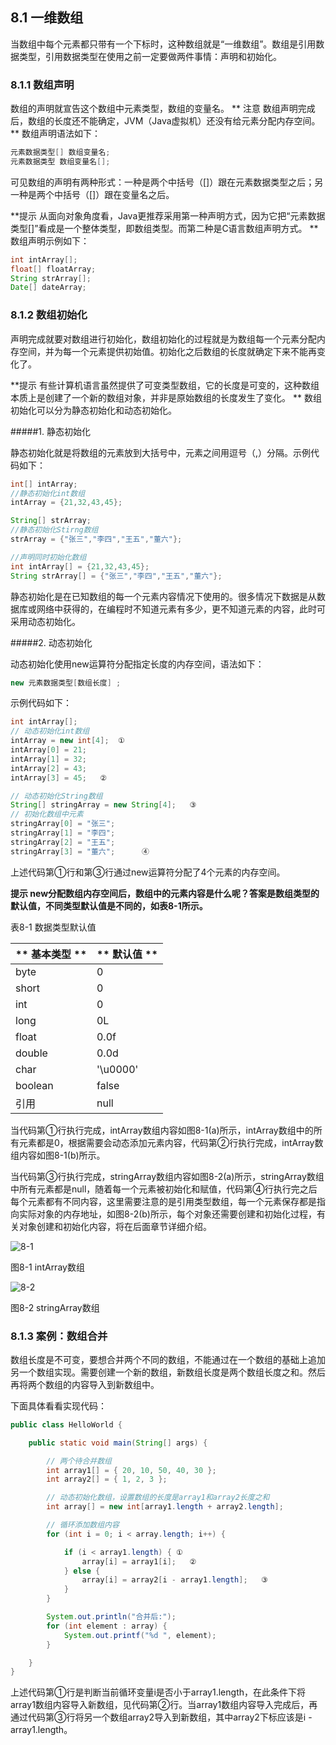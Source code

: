## 8.1 一维数组

当数组中每个元素都只带有一个下标时，这种数组就是“一维数组”。数组是引用数据类型，引用数据类型在使用之前一定要做两件事情：声明和初始化。

### 8.1.1 数组声明

数组的声明就宣告这个数组中元素类型，数组的变量名。
**
注意 数组声明完成后，数组的长度还不能确定，JVM（Java虚拟机）还没有给元素分配内存空间。
**
数组声明语法如下：

```java
元素数据类型[] 数组变量名;
元素数据类型 数组变量名[];
```

可见数组的声明有两种形式：一种是两个中括号（[]）跟在元素数据类型之后；另一种是两个中括号（[]）跟在变量名之后。

**提示 从面向对象角度看，Java更推荐采用第一种声明方式，因为它把“元素数据类型[]”看成是一个整体类型，即数组类型。而第二种是C语言数组声明方式。
**
数组声明示例如下：

```java
int intArray[];
float[] floatArray;
String strArray[];
Date[] dateArray;
```

### 8.1.2 数组初始化

声明完成就要对数组进行初始化，数组初始化的过程就是为数组每一个元素分配内存空间，并为每一个元素提供初始值。初始化之后数组的长度就确定下来不能再变化了。

**提示 有些计算机语言虽然提供了可变类型数组，它的长度是可变的，这种数组本质上是创建了一个新的数组对象，并非是原始数组的长度发生了变化。
**
数组初始化可以分为静态初始化和动态初始化。

#####1.  静态初始化

静态初始化就是将数组的元素放到大括号中，元素之间用逗号（,）分隔。示例代码如下：

```java
int[] intArray;
//静态初始化int数组
intArray = {21,32,43,45};

String[] strArray;
//静态初始化Stirng数组
strArray = {"张三","李四","王五","董六"};

//声明同时初始化数组
int intArray[] = {21,32,43,45};
String strArray[] = {"张三","李四","王五","董六"};

```
静态初始化是在已知数组的每一个元素内容情况下使用的。很多情况下数据是从数据库或网络中获得的，在编程时不知道元素有多少，更不知道元素的内容，此时可采用动态初始化。

#####2.  动态初始化

动态初始化使用new运算符分配指定长度的内存空间，语法如下：

```java
new 元素数据类型[数组长度] ;

```
示例代码如下：

```java
int intArray[];
// 动态初始化int数组
intArray = new int[4];	①
intArray[0] = 21;
intArray[1] = 32;
intArray[2] = 43;
intArray[3] = 45;	②

// 动态初始化String数组
String[] stringArray = new String[4];	③
// 初始化数组中元素
stringArray[0] = "张三";
stringArray[1] = "李四";
stringArray[2] = "王五";
stringArray[3] = "董六";		④

```

上述代码第①行和第③行通过new运算符分配了4个元素的内存空间。

**提示 new分配数组内存空间后，数组中的元素内容是什么呢？答案是数组类型的默认值，不同类型默认值是不同的，如表8-1所示。**

表8-1 数据类型默认值

| ** 基本类型   ** | **   默认值    ** |
| --- | --- |
| byte | 0 |
| short | 0 |
| int | 0 |
| long | 0L |
| float | 0.0f |
| double | 0.0d |
| char | &#039;\u0000&#039; |
| boolean | false |
| 引用 | null |

当代码第①行执行完成，intArray数组内容如图8-1(a)所示，intArray数组中的所有元素都是0，根据需要会动态添加元素内容，代码第②行执行完成，intArray数组内容如图8-1(b)所示。

当代码第③行执行完成，stringArray数组内容如图8-2(a)所示，stringArray数组中所有元素都是null，随着每一个元素被初始化和赋值，代码第④行执行完之后每个元素都有不同内容，这里需要注意的是引用类型数组，每一个元素保存都是指向实际对象的内存地址，如图8-2(b)所示，每个对象还需要创建和初始化过程，有关对象创建和初始化内容，将在后面章节详细介绍。

![8-1](.../assets/8-1.jpg)

图8-1 intArray数组

![8-2](.../assets/8-2.jpg)

图8-2 stringArray数组

### 8.1.3 案例：数组合并

数组长度是不可变，要想合并两个不同的数组，不能通过在一个数组的基础上追加另一个数组实现。需要创建一个新的数组，新数组长度是两个数组长度之和。然后再将两个数组的内容导入到新数组中。

下面具体看看实现代码：

```java
public class HelloWorld {

	public static void main(String[] args) {

		// 两个待合并数组
		int array1[] = { 20, 10, 50, 40, 30 };
		int array2[] = { 1, 2, 3 };

		// 动态初始化数组，设置数组的长度是array1和array2长度之和
		int array[] = new int[array1.length + array2.length];

		// 循环添加数组内容
		for (int i = 0; i < array.length; i++) {

			if (i < array1.length) { ①
				array[i] = array1[i];	②
			} else {
				array[i] = array2[i - array1.length];	③
			}
		}

		System.out.println("合并后:");
		for (int element : array) {
			System.out.printf("%d ", element);
		}

	}
}
```

上述代码第①行是判断当前循环变量i是否小于array1.length，在此条件下将array1数组内容导入新数组，见代码第②行。当array1数组内容导入完成后，再通过代码第③行将另一个数组array2导入到新数组，其中array2下标应该是i - array1.length。